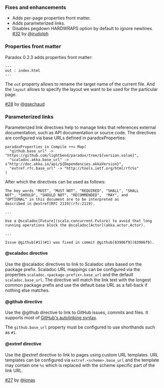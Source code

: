 ### Fixes and enhancements

- Adds per-page properties front matter.
- Adds parameterized links.
- Disables pegdown HARDWRAPS option by default to ignore newlines. [#32][32] by [@jrudolph][@jrudolph]

### Properties front matter

Paradox 0.2.3 adds properties front matter:

    ---
    out : index.html
    ---

The `out` property allows to rename the target name of the current file.
And the `layout` allows to specify the layout we want to be used for the
particular page.

  [#28][28] by [@gsechaud][@gsechaud]

### Parameterized links

Parameterized link directives help to manage links that references external documentation,
such as API documentation or source code. The directives are configured via base URLs defined in paradoxProperties:

    paradoxProperties in Compile ++= Map(
      "github.base_url" -> "https://github.com/lightbend/paradox/tree/${version.value}",
      "scaladoc.akka.base_url" -> s"http://doc.akka.io/api/${Dependencies.akkaVersion}",
      "extref.rfc.base_url" -> "http://tools.ietf.org/html/rfc%s"
    )

After which the directives can be used as follows:

    The key words "MUST", "MUST NOT", "REQUIRED", "SHALL", "SHALL
    NOT", "SHOULD", "SHOULD NOT", "RECOMMENDED",  "MAY", and
    "OPTIONAL" in this document are to be interpreted as
    described in @extref[RFC 2119](rfc:2119).

    ...

    Use a @scaladoc[Future](scala.concurrent.Future) to avoid that long
    running operations block the @scaladoc[Actor](akka.actor.Actor).

    ...

    Issue @github[#1](#1) was fixed in commit @github[83986f9](83986f9).

#### @scaladoc directive

Use the @scaladoc directives to link to Scaladoc sites based on the package prefix.
Scaladoc URL mappings can be configured via the properties `scaladoc.<package-prefix>.base_url`
and the default `scaladoc.base_url`. The directive will match the link text with the longest
common package prefix and use the default base URL as a fall-back if nothing else matches.

#### @github directive

Use the @github directive to link to GitHub issues, commits and files.
It supports most of [GitHub's autolinking syntax](https://help.github.com/articles/autolinked-references-and-urls/).

The `github.base_url` property must be configured to use shorthands such as `#1`.

#### @extref directive

Use the @extref directive to link to pages using custom URL templates.
URL templates can be configured via `extref.<scheme>.base_url` and the template may contain
one `%s` which is replaced with the scheme specific part of the link URL.

  [#27][27] by [@jonas][@jonas]

  [28]: https://github.com/lightbend/paradox/pull/28
  [32]: https://github.com/lightbend/paradox/pull/32
  [27]: https://github.com/lightbend/paradox/pull/27
  [@jrudolph]: https://github.com/jrudolph
  [@gsechaud]: https://github.com/gsechaud
  [@jonas]: https://github.com/jonas
